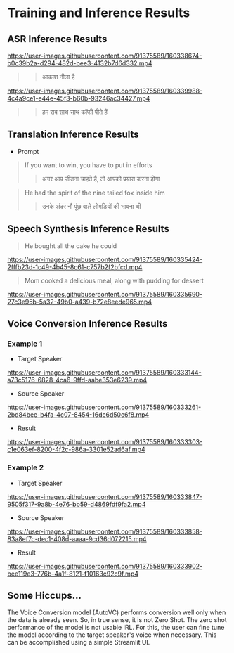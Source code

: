 # Training and Inference Results

## ASR Inference Results



https://user-images.githubusercontent.com/91375589/160338674-b0c39b2a-d294-482d-bee3-4132b7d6d332.mp4

>>  आकाश नीला है





https://user-images.githubusercontent.com/91375589/160339988-4c4a9ce1-e44e-45f3-b60b-93246ac34427.mp4




>> हम सब साथ साथ कॉफी पीते हैं
## Translation Inference Results

- Prompt 
> If you want to win, you have to put in efforts
>>  अगर आप जीतना चाहते हैं, तो आपको प्रयास करना होगा

> He had the spirit of the nine tailed fox inside him
>> उनके अंदर नौ पूंछ वाले लोमड़ियों की भावना थी


## Speech Synthesis Inference Results

> He bought all the cake he could

https://user-images.githubusercontent.com/91375589/160335424-2fffb23d-1c49-4b45-8c61-c757b2f2bfcd.mp4


> Mom cooked a delicious meal, along with pudding for dessert

https://user-images.githubusercontent.com/91375589/160335690-27c3e95b-5a32-49b0-a439-b72e8eede965.mp4



## Voice Conversion Inference Results

### Example 1

- Target Speaker

https://user-images.githubusercontent.com/91375589/160333144-a73c5176-6828-4ca6-9ffd-aabe353e6239.mp4

- Source Speaker

https://user-images.githubusercontent.com/91375589/160333261-2bd84bee-b4fa-4c07-8454-16dc6d50c6f8.mp4

- Result 

https://user-images.githubusercontent.com/91375589/160333303-c1e063ef-8200-4f2c-986a-3301e52ad6af.mp4

### Example 2

- Target Speaker


https://user-images.githubusercontent.com/91375589/160333847-9505f317-9a8b-4e76-bb59-d4869fdf9fa2.mp4


- Source Speaker


https://user-images.githubusercontent.com/91375589/160333858-83a8ef7c-dec1-408d-aaaa-9cd36d072215.mp4

- Result 

https://user-images.githubusercontent.com/91375589/160333902-bee119e3-776b-4a1f-8121-f10163c92c9f.mp4



## Some Hiccups...

The Voice Conversion model (AutoVC) performs conversion well only when the data is already seen. So, in true sense, it is not Zero Shot. The zero shot performance of the model is not usable IRL. For this, the user can fine tune the model according to the target speaker's voice when necessary. This can be accomplished using a simple Streamlit UI. 
